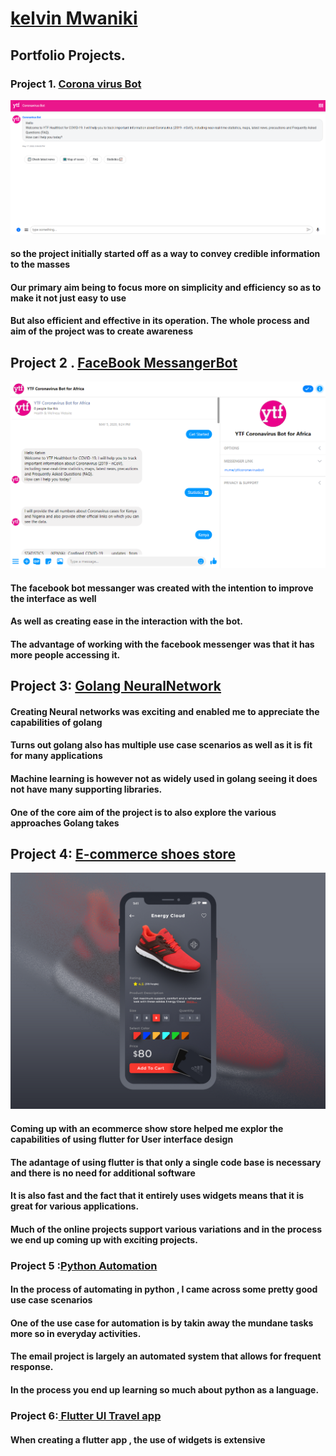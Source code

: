 # [kelvin Mwaniki ](https://kelvin169.github.io/kelvinMwaniki/)
## Portfolio Projects.
### Project 1. [Corona virus Bot ](https://webchat.snatchbot.me/2d7fac783f74a5e528703986d0d2702f01dd35233435a0c67ca9f5282e3b98af)
![](CoronaVirus.png)
#### so the project initially started off as a way to convey credible information to the masses 
#### Our primary aim being to focus more on simplicity and efficiency so as to make it not just easy to use 
#### But also efficient and effective  in its operation. The whole process and aim of the project was to create awareness

## Project 2 . [FaceBook MessangerBot](https://www.messenger.com/t/ytfcoronavirusbot)
![](FBchat.PNG)
#### The facebook bot messanger was created with the intention to improve the interface as well 
#### As well as creating ease in the interaction with the bot. 
#### The advantage of working with the facebook messenger was that it has more people accessing it.

## Project 3: [Golang NeuralNetwork](https://github.com/kelvin169/Golang-Neuralnet)
#### Creating Neural networks was exciting and enabled me to appreciate the capabilities of golang
#### Turns out golang also has multiple use case scenarios as well as it is fit for many applications 
#### Machine learning is however not as widely used in golang seeing it does not have many supporting libraries.
#### One of the core aim of the project is to also explore the various approaches Golang takes 

## Project 4: [E-commerce shoes store](https://github.com/kelvin169/Flutter-Adidas-Shoes-Ecommerce-App-UI)
![](store.jpg)
#### Coming up with an ecommerce show store helped me explor the capabilities of using flutter for User interface design
####  The adantage of using flutter is that only a single code base is necessary and there is no need for additional software 
#### It is also fast and the fact that it entirely uses widgets means that it is great for various applications. 
#### Much of the online projects support various variations and in the process we end up coming up with exciting projects.

### Project 5 :[Python Automation](https://github.com/kelvin169/Python-Automation)
#### In the process of automating in python , I came across some pretty good use case scenarios 
#### One of the use case for automation is by takin away the mundane tasks more so in everyday activities.
#### The email project is largely an automated system that allows for frequent response.
####  In the process you end up learning so much about python as a language. 

### Project 6:[ Flutter UI Travel app](https://github.com/kelvin169/flutter_travel_ui)
#### When creating a flutter app , the use of widgets is extensive
